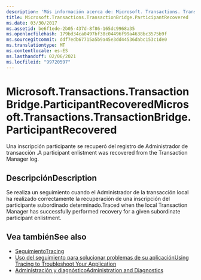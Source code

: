 ```yaml
---
description: 'Más información acerca de: Microsoft. Transactions. TransactionBridge. ParticipantRecovered'
title: Microsoft.Transactions.TransactionBridge.ParticipantRecovered
ms.date: 03/30/2017
ms.assetid: be6f1ede-2b05-437d-8f86-165dc9968a35
ms.openlocfilehash: 179bd34ca0497bf38c04496f99a4638bc3575b9f
ms.sourcegitcommit: ddf7edb67715a5b9a45e3dd44536dabc153c1de0
ms.translationtype: MT
ms.contentlocale: es-ES
ms.lasthandoff: 02/06/2021
ms.locfileid: "99720597"
---
```

# <a name="microsofttransactionstransactionbridgeparticipantrecovered"></a><span data-ttu-id="ededb-103">Microsoft.Transactions.TransactionBridge.ParticipantRecovered</span><span class="sxs-lookup"><span data-stu-id="ededb-103">Microsoft.Transactions.TransactionBridge.ParticipantRecovered</span></span>

<span data-ttu-id="ededb-104">Una inscripción participante se recuperó del registro de Administrador de transacción .</span><span class="sxs-lookup"><span data-stu-id="ededb-104">A participant enlistment was recovered from the Transaction Manager log.</span></span>  
  
## <a name="description"></a><span data-ttu-id="ededb-105">Descripción</span><span class="sxs-lookup"><span data-stu-id="ededb-105">Description</span></span>  

 <span data-ttu-id="ededb-106">Se realiza un seguimiento cuando el Administrador de la transacción local ha realizado correctamente la recuperación de una inscripción del participante subordinado determinado.</span><span class="sxs-lookup"><span data-stu-id="ededb-106">Traced when the local Transaction Manager has successfully performed recovery for a given subordinate participant enlistment.</span></span>  
  
## <a name="see-also"></a><span data-ttu-id="ededb-107">Vea también</span><span class="sxs-lookup"><span data-stu-id="ededb-107">See also</span></span>

- [<span data-ttu-id="ededb-108">Seguimiento</span><span class="sxs-lookup"><span data-stu-id="ededb-108">Tracing</span></span>](index.md)
- [<span data-ttu-id="ededb-109">Uso del seguimiento para solucionar problemas de su aplicación</span><span class="sxs-lookup"><span data-stu-id="ededb-109">Using Tracing to Troubleshoot Your Application</span></span>](using-tracing-to-troubleshoot-your-application.md)
- [<span data-ttu-id="ededb-110">Administración y diagnóstico</span><span class="sxs-lookup"><span data-stu-id="ededb-110">Administration and Diagnostics</span></span>](../index.md)
